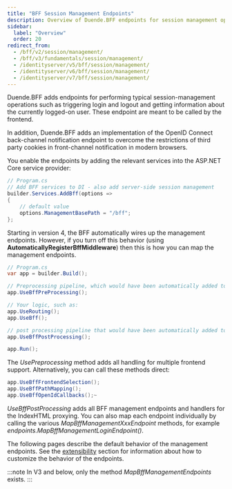 ```yaml
---
title: "BFF Session Management Endpoints"
description: Overview of Duende.BFF endpoints for session management operations including login, logout, and user information retrieval
sidebar:
  label: "Overview"
  order: 20
redirect_from:
  - /bff/v2/session/management/
  - /bff/v3/fundamentals/session/management/
  - /identityserver/v5/bff/session/management/
  - /identityserver/v6/bff/session/management/
  - /identityserver/v7/bff/session/management/
---
```


Duende.BFF adds endpoints for performing typical session-management operations such as triggering login and logout and getting information about the currently logged-on user. These endpoint are meant to be called by the frontend.

In addition, Duende.BFF adds an implementation of the OpenID Connect back-channel notification endpoint to overcome the restrictions of third party cookies in front-channel notification in modern browsers.

You enable the endpoints by adding the relevant services into the ASP.NET Core service provider:

```csharp
// Program.cs
// Add BFF services to DI - also add server-side session management
builder.Services.AddBff(options => 
{
    // default value
    options.ManagementBasePath = "/bff";
};
```

Starting in version 4, the BFF automatically wires up the management endpoints. However, if you turn off this behavior (using **AutomaticallyRegisterBffMiddleware**) then this is how you can map the management endpoints. 

```csharp
// Program.cs
var app = builder.Build();

// Preprocessing pipeline, which would have been automatically added to start of the request the pipeline. 
app.UseBffPreProcessing();

// Your logic, such as:
app.UseRouting(); 
app.UseBff();

// post processing pipeline that would have been automatically added to the end of the request pipeline. 
app.UseBffPostProcessing();

app.Run();
```

The *UsePreprocessing* method adds all handling for multiple frontend support. Alternatively, you can call these methods direct:
``` csharp
app.UseBffFrontendSelection();
app.UseBffPathMapping();
app.UseBffOpenIdCallbacks();~
```


*UseBffPostProcessing* adds all BFF management endpoints and handlers for the IndexHTML proxying. You can also map each endpoint individually by calling the various *MapBffManagementXxxEndpoint* methods, for example *endpoints.MapBffManagementLoginEndpoint()*.

The following pages describe the default behavior of the management endpoints. See the [extensibility](/bff/extensibility) section for information about how to customize the behavior of the endpoints.

:::note
In V3 and below, only the method *MapBffManagementEndpoints* exists. 
:::